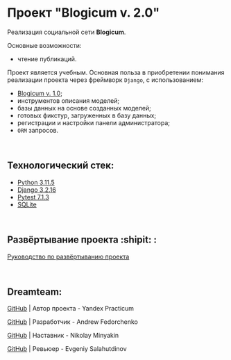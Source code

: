 # Проект "Blogicum v. 2.0"
Реализация социальной сети **Blogicum**. 

Основные возможности:
- чтение публикаций. 

Проект является учебным. Основная польза в приобретении понимания реализации проекта через фреймворк `Django`, с использованием: 
- [Blogicum v. 1.0](https://github.com/Furturnax/django_sprint1);
- инструментов описания моделей;
- базы данных на основе созданных моделей;
- готовых фикстур, загруженных в базу данных;
- регистрации и настройки панели администратора;
- `ORM` запросов. 

<br>

## Технологический стек:
- [Python 3.11.5](https://docs.python.org/release/3.11.5/)
- [Django 3.2.16](https://docs.djangoproject.com/en/3.2/)
- [Pytest 7.1.3](https://docs.pytest.org/en/7.1.x/)
- [SQLite](https://www.sqlite.org/docs.html)

<br>

## Развёртывание проекта :shipit: :
[Руководство по развёртыванию проекта](./SetUp.md)

<br>

## Dreamteam:

[GitHub](https://github.com/yandex-praktikum) | Автор проекта - Yandex Practicum  

[GitHub](https://github.com/Furturnax) | Разработчик - Andrew Fedorchenko 

[GitHub](https://github.com/nik-miniakink) | Наставник - Nikolay Minyakin

[GitHub](https://github.com/EugeneSal) | Ревьюер - Evgeniy Salahutdinov
